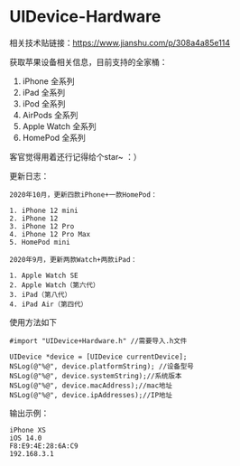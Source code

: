 # UIDevice-Hardware
相关技术贴链接：https://www.jianshu.com/p/308a4a85e114

获取苹果设备相关信息，目前支持的全家桶：
1. iPhone 全系列
2. iPad 全系列
3. iPod 全系列
4. AirPods 全系列
5. Apple Watch 全系列
6. HomePod 全系列


客官觉得用着还行记得给个star~ ：）

更新日志：
```
2020年10月，更新四款iPhone+一款HomePod：

1. iPhone 12 mini
2. iPhone 12
3. iPhone 12 Pro
4. iPhone 12 Pro Max
5. HomePod mini
```
```
2020年9月，更新两款Watch+两款iPad：

1. Apple Watch SE
2. Apple Watch（第六代）
3. iPad（第八代）
4. iPad Air（第四代）
```

使用方法如下
```
#import "UIDevice+Hardware.h" //需要导入.h文件

UIDevice *device = [UIDevice currentDevice];
NSLog(@"%@", device.platformString); //设备型号
NSLog(@"%@", device.systemString);//系统版本
NSLog(@"%@", device.macAddress);//mac地址
NSLog(@"%@", device.ipAddresses);//IP地址

```

输出示例：
```
iPhone XS
iOS 14.0
F8:E9:4E:28:6A:C9
192.168.3.1
```


